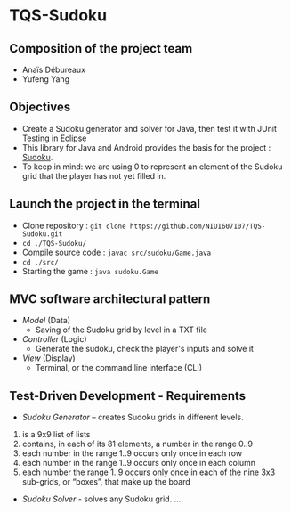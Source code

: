 # TQS-Sudoku

## Composition of the project team

  * Anaïs Débureaux
  * Yufeng Yang
  
## Objectives

  * Create a Sudoku generator and solver for Java, then test it with JUnit Testing in Eclipse
  * This library for Java and Android provides the basis for the project : [Sudoku](https://github.com/a11n/sudoku).
  * To keep in mind: we are using 0 to represent an element of the Sudoku grid that the player has not yet filled in.

## Launch the project in the terminal
- Clone repository : `git clone https://github.com/NIU1607107/TQS-Sudoku.git`
- `cd ./TQS-Sudoku/`
- Compile source code : `javac src/sudoku/Game.java`
- `cd ./src/`
- Starting the game : `java sudoku.Game`

## MVC software architectural pattern

  * *Model* (Data)
    * Saving of the Sudoku grid by level in a TXT file 
  * *Controller* (Logic)
    * Generate the sudoku, check the player's inputs and solve it
  * *View* (Display) 
    * Terminal, or the command line interface (CLI)
    
## Test-Driven Development - Requirements

* *Sudoku Generator* – creates Sudoku grids in different levels. 
1.	is a 9x9 list of lists
2.	contains, in each of its 81 elements, a number in the range 0..9
3.	each number in the range 1..9 occurs only once in each row
4.	each number in the range 1..9 occurs only once in each column
5.	each number the range 1..9 occurs only once in each of the nine 3x3 sub-grids, or “boxes”, that make up the board
* *Sudoku Solver* - solves any Sudoku grid.
...
